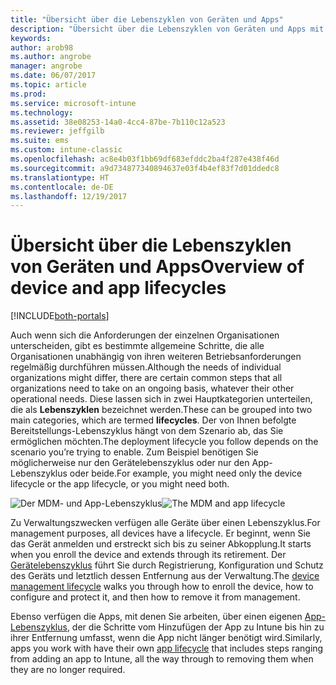 ```yaml
---
title: "Übersicht über die Lebenszyklen von Geräten und Apps"
description: "Übersicht über die Lebenszyklen von Geräten und Apps mit Intune."
keywords: 
author: arob98
ms.author: angrobe
manager: angrobe
ms.date: 06/07/2017
ms.topic: article
ms.prod: 
ms.service: microsoft-intune
ms.technology: 
ms.assetid: 38e08253-14a0-4cc4-87be-7b110c12a523
ms.reviewer: jeffgilb
ms.suite: ems
ms.custom: intune-classic
ms.openlocfilehash: ac8e4b03f1bb69df683efddc2ba4f287e438f46d
ms.sourcegitcommit: a9d734877340894637e03f4b4ef83f7d01ddedc8
ms.translationtype: HT
ms.contentlocale: de-DE
ms.lasthandoff: 12/19/2017
---
```

# <a name="overview-of-device-and-app-lifecycles"></a><span data-ttu-id="32967-103">Übersicht über die Lebenszyklen von Geräten und Apps</span><span class="sxs-lookup"><span data-stu-id="32967-103">Overview of device and app lifecycles</span></span>

[!INCLUDE[both-portals](./includes/note-for-both-portals.md)]

<span data-ttu-id="32967-104">Auch wenn sich die Anforderungen der einzelnen Organisationen unterscheiden, gibt es bestimmte allgemeine Schritte, die alle Organisationen unabhängig von ihren weiteren Betriebsanforderungen regelmäßig durchführen müssen.</span><span class="sxs-lookup"><span data-stu-id="32967-104">Although the needs of individual organizations might differ, there are certain common steps that all organizations need to take on an ongoing basis, whatever their other operational needs.</span></span> <span data-ttu-id="32967-105">Diese lassen sich in zwei Hauptkategorien unterteilen, die als **Lebenszyklen** bezeichnet werden.</span><span class="sxs-lookup"><span data-stu-id="32967-105">These can be grouped into two main categories, which are termed **lifecycles**.</span></span> <span data-ttu-id="32967-106">Der von Ihnen befolgte Bereitstellungs-Lebenszyklus hängt von dem Szenario ab, das Sie ermöglichen möchten.</span><span class="sxs-lookup"><span data-stu-id="32967-106">The deployment lifecycle you follow depends on the scenario you’re trying to enable.</span></span> <span data-ttu-id="32967-107">Zum Beispiel benötigen Sie möglicherweise nur den Gerätelebenszyklus oder nur den App-Lebenszyklus oder beide.</span><span class="sxs-lookup"><span data-stu-id="32967-107">For example, you might need only the device lifecycle or the app lifecycle, or you might need both.</span></span>

<span data-ttu-id="32967-108">![Der MDM- und App-Lebenszyklus](./media/device-app-lifecycle.png "Lebenszyklen von mobilen Geräten und Apps")</span><span class="sxs-lookup"><span data-stu-id="32967-108">![The MDM and app lifecycle](./media/device-app-lifecycle.png "mobile device and app lifecycles")</span></span>

<span data-ttu-id="32967-109">Zu Verwaltungszwecken verfügen alle Geräte über einen Lebenszyklus.</span><span class="sxs-lookup"><span data-stu-id="32967-109">For management purposes, all devices have a lifecycle.</span></span> <span data-ttu-id="32967-110">Er beginnt, wenn Sie das Gerät anmelden und erstreckt sich bis zu seiner Abkopplung.</span><span class="sxs-lookup"><span data-stu-id="32967-110">It starts when you enroll the device and extends through its retirement.</span></span> <span data-ttu-id="32967-111">Der [Gerätelebenszyklus](device-lifecycle.md) führt Sie durch Registrierung, Konfiguration und Schutz des Geräts und letztlich dessen Entfernung aus der Verwaltung.</span><span class="sxs-lookup"><span data-stu-id="32967-111">The [device management lifecycle](device-lifecycle.md) walks you through how to enroll the device, how to configure and protect it, and then how to remove it from management.</span></span>

<span data-ttu-id="32967-112">Ebenso verfügen die Apps, mit denen Sie arbeiten, über einen eigenen [App-Lebenszyklus](app-lifecycle.md), der die Schritte vom Hinzufügen der App zu Intune bis hin zu ihrer Entfernung umfasst, wenn die App nicht länger benötigt wird.</span><span class="sxs-lookup"><span data-stu-id="32967-112">Similarly, apps you work with have their own [app lifecycle](app-lifecycle.md) that includes steps ranging from adding an app to Intune, all the way through to removing them when they are no longer required.</span></span>
